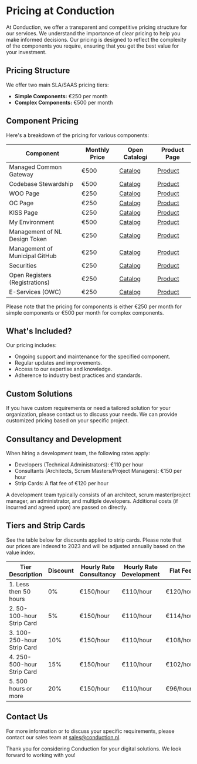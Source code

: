 # Pricing at Conduction

At Conduction, we offer a transparent and competitive pricing structure for our services. We understand the importance of clear pricing to help you make informed decisions. Our pricing is designed to reflect the complexity of the components you require, ensuring that you get the best value for your investment.

## Pricing Structure

We offer two main SLA/SAAS pricing tiers:

- **Simple Components:** €250 per month
- **Complex Components:** €500 per month

## Component Pricing

Here's a breakdown of the pricing for various components:

| Component                        | Monthly Price | Open Catalogi | Product Page |
| -------------------------------- | ------------- |---------------| ------------ |
| Managed Common Gateway           | €500          | [Catalog](#)  | [Product](#) |
| Codebase Stewardship             | €500          | [Catalog](#)  | [Product](#) |
| WOO Page                    | €250          | [Catalog](#)  | [Product](#) |
| OC Page                     | €250          | [Catalog](#)  | [Product](#) |
| KISS Page                   | €250          | [Catalog](#)  | [Product](#) |
| My Environment              | €500          | [Catalog](#)  | [Product](#) |
| Management of NL Design Token    | €250          | [Catalog](#)  | [Product](#) |
| Management of Municipal GitHub   | €250          | [Catalog](#)  | [Product](#) |
| Securities                       | €250          | [Catalog](#)  | [Product](#) |
| Open Registers (Registrations)   | €250          | [Catalog](#)  | [Product](#) |
| E-Services (OWC)                | €250          | [Catalog](#)  | [Product](#) |

Please note that the pricing for components is either €250 per month for simple components or €500 per month for complex components.

## What's Included?

Our pricing includes:

- Ongoing support and maintenance for the specified component.
- Regular updates and improvements.
- Access to our expertise and knowledge.
- Adherence to industry best practices and standards.

## Custom Solutions

If you have custom requirements or need a tailored solution for your organization, please contact us to discuss your needs. We can provide customized pricing based on your specific project.

## Consultancy and Development

When hiring a development team, the following rates apply:

- Developers (Technical Administrators): €110 per hour
- Consultants (Architects, Scrum Masters/Project Managers): €150 per hour
- Strip Cards: A flat fee of €120 per hour

A development team typically consists of an architect, scrum master/project manager, an administrator, and multiple developers. Additional costs (if incurred and agreed upon) are passed on directly.

## Tiers and Strip Cards

See the table below for discounts applied to strip cards. Please note that our prices are indexed to 2023 and will be adjusted annually based on the value index.

| Tier Description        | Discount | Hourly Rate Consultancy | Hourly Rate Development | Flat Fee |
|-------------------------|----------| ----------------------- | ----------------------- |----------|
| 1. Less then 50 hours   | 0%       | €150/hour               | €110/hour               | €120/hour |
| 2. 50-100-hour Strip Card | 5%       | €150/hour               | €110/hour               | €114/hour |
| 3. 100-250-hour Strip Card | 10%      | €150/hour               | €110/hour               | €108/hour |
| 4. 250-500-hour Strip Card | 15%      | €150/hour               | €110/hour               | €102/hour |
| 5. 500 hours or more    | 20%      | €150/hour               | €110/hour               | €96/hour |

## Contact Us

For more information or to discuss your specific requirements, please contact our sales team at [sales@conduction.nl](mailto:sales@conduction.nl).

Thank you for considering Conduction for your digital solutions. We look forward to working with you!
